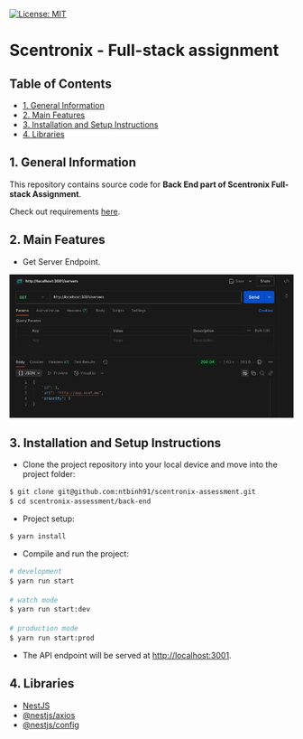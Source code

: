 [![License: MIT](https://img.shields.io/badge/License-MIT-green.svg)](https://opensource.org/licenses/MIT)

# Scentronix - Full-stack assignment

## Table of Contents

- [1. General Information](#1-general-information)
- [2. Main Features](#2-main-features)
- [3. Installation and Setup Instructions](#3-installation-and-setup-instructions)
- [4. Libraries](#4-libraries)

## 1. General Information

This repository contains source code for **Back End part of Scentronix Full-stack Assignment**.

Check out requirements [here](https://gitlab.com/scentronix/assessments/web-interviews/-/tree/master/fullstack?ref_type=heads#front-end-part).

## 2. Main Features

- Get Server Endpoint.

![alt text](./screenshots/image.png)

## 3. Installation and Setup Instructions

- Clone the project repository into your local device and move into the project folder:

```bash
$ git clone git@github.com:ntbinh91/scentronix-assessment.git
$ cd scentronix-assessment/back-end
```

- Project setup:

```bash
$ yarn install
```

- Compile and run the project:

```bash
# development
$ yarn run start

# watch mode
$ yarn run start:dev

# production mode
$ yarn run start:prod
```

- The API endpoint will be served at [http://localhost:3001](http://localhost:3000).

## 4. Libraries

- [NestJS](https://nestjs.com/)
- [@nestjs/axios](https://www.npmjs.com/package/@nestjs/axios)
- [@nestjs/config](https://www.npmjs.com/package/@nestjs/config)
